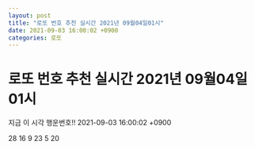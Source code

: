 ```yaml
---
layout: post
title: "로또 번호 추천 실시간 2021년 09월04일01시"
date: 2021-09-03 16:00:02 +0900
categories: 로또
---
```


# 로또 번호 추천 실시간 2021년 09월04일01시

지금 이 시각 행운번호!! 2021-09-03 16:00:02 +0900

 28  16  9  23  5  20 


